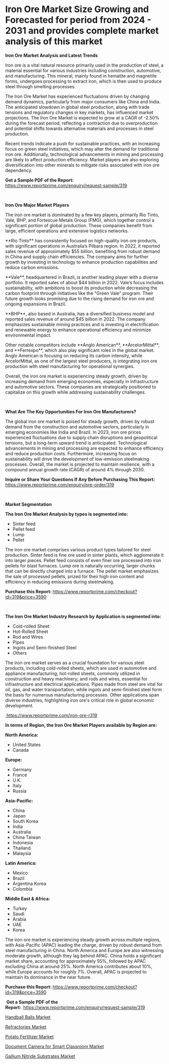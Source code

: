 <p><h1>Iron Ore Market Size Growing and Forecasted for period from 2024 - 2031 and provides complete market analysis of this market</h1></p><p><strong>Iron Ore Market Analysis and Latest Trends</strong></p>
<p><p>Iron ore is a vital natural resource primarily used in the production of steel, a material essential for various industries including construction, automotive, and manufacturing. This mineral, mainly found in hematite and magnetite forms, undergoes processing to extract iron, which is then used to produce steel through smelting processes.</p><p>The Iron Ore Market has experienced fluctuations driven by changing demand dynamics, particularly from major consumers like China and India. The anticipated slowdown in global steel production, along with trade tensions and regulatory changes in key markets, has influenced market projections. The Iron Ore Market is expected to grow at a CAGR of -2.50% during the forecast period, reflecting a contraction due to overproduction and potential shifts towards alternative materials and processes in steel production.</p><p>Recent trends indicate a push for sustainable practices, with an increasing focus on green steel initiatives, which may alter the demand for traditional iron ore. Additionally, technological advancements in mining and processing are likely to affect production efficiency. Market players are also exploring diversification into other minerals to mitigate risks associated with iron ore dependency.</p></p>
<p><strong>Get a Sample PDF of the Report:&nbsp;</strong> <a href="https://www.reportprime.com/enquiry/request-sample/319">https://www.reportprime.com/enquiry/request-sample/319</a></p>
<p>&nbsp;</p>
<p><strong>Iron Ore Major Market Players</strong></p>
<p><p>The iron ore market is dominated by a few key players, primarily Rio Tinto, Vale, BHP, and Fortescue Metals Group (FMG), which together control a significant portion of global production. These companies benefit from large, efficient operations and extensive logistics networks. </p><p>**Rio Tinto** has consistently focused on high-quality iron ore products, with significant operations in Australia’s Pilbara region. In 2022, it reported sales revenue of approximately $55 billion, benefiting from robust demand in China and supply chain efficiencies. The company aims for further growth by investing in technology to enhance production capabilities and reduce carbon emissions.</p><p>**Vale**, headquartered in Brazil, is another leading player with a diverse portfolio. It reported sales of about $44 billion in 2022. Vale’s focus includes sustainability, with ambitions to boost its production while decreasing the carbon footprint through initiatives like the "Green Vale" program. Their future growth looks promising due to the rising demand for iron ore and ongoing expansions in Brazil.</p><p>**BHP**, also based in Australia, has a diversified business model and reported sales revenue of around $45 billion in 2022. The company emphasizes sustainable mining practices and is investing in electrification and renewable energy to enhance operational efficiency and minimize environmental impact.</p><p>Other notable competitors include **Anglo American**, **ArcelorMittal**, and **Ferrexpo**, which also play significant roles in the global market. Anglo American is focusing on reducing its carbon intensity, while ArcelorMittal, as one of the largest steel producers, is integrating iron ore production with steel manufacturing for operational synergies.</p><p>Overall, the iron ore market is experiencing steady growth, driven by increasing demand from emerging economies, especially in infrastructure and automotive sectors. These companies are strategically positioned to capitalize on this growth while addressing sustainability challenges.</p></p>
<p>&nbsp;</p>
<p><strong>What Are The Key Opportunities For Iron Ore Manufacturers?</strong></p>
<p><p>The global iron ore market is poised for steady growth, driven by robust demand from the construction and automotive sectors, particularly in emerging economies like India and Brazil. In 2023, iron ore prices experienced fluctuations due to supply chain disruptions and geopolitical tensions, but a long-term upward trend is anticipated. Technological advancements in mining and processing are expected to enhance efficiency and reduce production costs. Furthermore, increasing focus on sustainability will drive the development of low-emission steelmaking processes. Overall, the market is projected to maintain resilience, with a compound annual growth rate (CAGR) of around 4% through 2030.</p></p>
<p><strong>Inquire or Share Your Questions If Any Before Purchasing This Report:</strong> <a href="https://www.reportprime.com/enquiry/pre-order/319">https://www.reportprime.com/enquiry/pre-order/319</a></p>
<p>&nbsp;</p>
<p><strong>Market Segmentation</strong></p>
<p><strong>The Iron Ore Market Analysis by types is segmented into:</strong></p>
<p><ul><li>Sinter feed</li><li>Pellet feed</li><li>Lump</li><li>Pellet</li></ul></p>
<p><p>The iron ore market comprises various product types tailored for steel production. Sinter feed is fine ore used in sinter plants, which agglomerate it into larger pieces. Pellet feed consists of even finer ore processed into iron pellets for blast furnaces. Lump ore is naturally occurring, larger chunks that can be directly charged into a furnace. The pellet market emphasizes the sale of processed pellets, prized for their high iron content and efficiency in reducing emissions during steelmaking.</p></p>
<p><strong>Purchase this Report:&nbsp;</strong><a href="https://www.reportprime.com/checkout?id=319&price=3590">https://www.reportprime.com/checkout?id=319&price=3590</a></p>
<p>&nbsp;</p>
<p><strong>The Iron Ore Market Industry Research by Application is segmented into:</strong></p>
<p><ul><li>Cold-rolled Sheet</li><li>Hot-Rolled Sheet</li><li>Rod and Wires</li><li>Pipes</li><li>Ingots and Semi-finished Steel</li><li>Others</li></ul></p>
<p><p>The iron ore market serves as a crucial foundation for various steel products, including cold-rolled sheets, which are used in automotive and appliance manufacturing; hot-rolled sheets, commonly utilized in construction and heavy machinery; and rods and wires, essential for infrastructure and electrical applications. Pipes made from steel are vital for oil, gas, and water transportation, while ingots and semi-finished steel form the basis for numerous manufacturing processes. Other applications span diverse industries, highlighting iron ore's critical role in global economic development.</p></p>
<p><a href="https://www.reportprime.com/iron-ore-r319">&nbsp;https://www.reportprime.com/iron-ore-r319</a></p>
<p><strong>In terms of Region, the Iron Ore Market Players available by Region are:</strong></p>
<p>
    <p> <strong> North America: </strong>
        <ul>
            <li>United States</li>
            <li>Canada</li>
        </ul>
        </p> 
    <p> <strong> Europe: </strong>
        <ul>
            <li>Germany</li>
            <li>France</li>
            <li>U.K.</li>
            <li>Italy</li>
            <li>Russia</li>
        </ul>
        </p> 
    <p> <strong> Asia-Pacific: </strong>
        <ul>
            <li>China</li>
            <li>Japan</li>
            <li>South Korea</li>
            <li>India</li>
            <li>Australia</li>
            <li>China Taiwan</li>
            <li>Indonesia</li>
            <li>Thailand</li>
            <li>Malaysia</li>
        </ul>
        </p> 
    <p> <strong> Latin America: </strong>
        <ul>
            <li>Mexico</li>
            <li>Brazil</li>
            <li>Argentina Korea</li>
            <li>Colombia</li>
        </ul>
        </p> 
    <p> <strong> Middle East & Africa: </strong>
        <ul>
            <li>Turkey</li>
            <li>Saudi</li>
            <li>Arabia</li>
            <li>UAE</li>
            <li>Korea</li>
        </ul>
    </p>
    </p>
<p><p>The iron ore market is experiencing steady growth across multiple regions, with Asia-Pacific (APAC) leading the charge, driven by robust demand from steel manufacturing in China. North America and Europe are also witnessing moderate growth, although they lag behind APAC. China holds a significant market share, accounting for approximately 55%, followed by APAC excluding China at around 25%. North America contributes about 10%, while Europe accounts for roughly 7%. Overall, APAC is projected to maintain its dominance in the near future.</p></p>
<p><strong>Purchase this Report: </strong><a href="https://www.reportprime.com/checkout?id=319&price=3590">https://www.reportprime.com/checkout?id=319&price=3590</a></p>
<p>&nbsp;<strong>Get a Sample PDF of the Report:&nbsp;&nbsp;</strong><a href="https://www.reportprime.com/enquiry/request-sample/319">https://www.reportprime.com/enquiry/request-sample/319</a></p>
<p><strong></strong></p>
<p><p><a href="https://medium.com/@tiannaorton6767/handball-balls-market-global-market-insights-and-sales-trends-2024-to-2031-93169e0e1120">Handball Balls Market</a></p><p><a href="https://github.com/julyju69/Market-Research-Report-List-5/blob/main/refractories-market.md">Refractories Market</a></p><p><a href="https://medium.com/@tiannaorton6767/future-of-innovation-global-potato-fertilizer-market-growth-and-opportunities-2024-2031-fd81372530e7">Potato Fertilizer Market</a></p><p><a href="https://www.linkedin.com/pulse/document-camera-smart-classroom-market-size-share-growth-analysis-kezhf?trackingId=16vAgUt8QhmCJLYhJw%2B0tA%3D%3D">Document Camera for Smart Classroom Market</a></p><p><a href="https://www.linkedin.com/pulse/navigating-global-gallium-nitride-substrates-market-from-trends-x5dif?trackingId=D17HTQsGQ%2BGXSqhI1yQELg%3D%3D">Gallium Nitride Substrates Market</a></p></p>